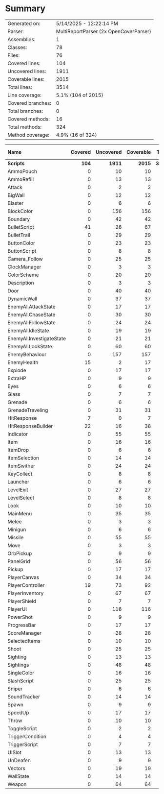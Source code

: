 ﻿# Summary
|||
|:---|:---|
| Generated on: | 5/14/2025 - 12:22:14 PM |
| Parser: | MultiReportParser (2x OpenCoverParser) |
| Assemblies: | 1 |
| Classes: | 78 |
| Files: | 76 |
| Covered lines: | 104 |
| Uncovered lines: | 1911 |
| Coverable lines: | 2015 |
| Total lines: | 3514 |
| Line coverage: | 5.1% (104 of 2015) |
| Covered branches: | 0 |
| Total branches: | 0 |
| Covered methods: | 16 |
| Total methods: | 324 |
| Method coverage: | 4.9% (16 of 324) |

|**Name**|**Covered**|**Uncovered**|**Coverable**|**Total**|**Line coverage**|**Covered**|**Total**|**Branch coverage**|**Covered**|**Total**|**Method coverage**|
|:---|---:|---:|---:|---:|---:|---:|---:|---:|---:|---:|---:|
|**Scripts**|**104**|**1911**|**2015**|**3700**|**5.1%**|**0**|**0**|****|**16**|**324**|**4.9%**|
|AmmoPouch|0|10|10|21|0%|0|0||0|5|0%|
|AmmoRefill|0|13|13|21|0%|0|0||0|1|0%|
|Attack|0|2|2|18|0%|0|0||0|1|0%|
|BigWall|0|12|12|25|0%|0|0||0|2|0%|
|Blaster|0|6|6|14|0%|0|0||0|4|0%|
|BlockColor|0|156|156|210|0%|0|0||0|6|0%|
|Boundary|0|42|42|68|0%|0|0||0|5|0%|
|BulletScript|41|26|67|96|61.1%|0|0||4|5|80%|
|BulletTrail|0|29|29|58|0%|0|0||0|3|0%|
|ButtonColor|0|23|23|43|0%|0|0||0|4|0%|
|ButtonScript|0|8|8|20|0%|0|0||0|2|0%|
|Camera_Follow|0|25|25|47|0%|0|0||0|4|0%|
|ClockManager|0|3|3|14|0%|0|0||0|1|0%|
|ColorScheme|0|20|20|61|0%|0|0||0|4|0%|
|Description|0|3|3|11|0%|0|0||0|1|0%|
|Door|0|40|40|77|0%|0|0||0|7|0%|
|DynamicWall|0|37|37|57|0%|0|0||0|5|0%|
|EnemyAI.AttackState|0|17|17|31|0%|0|0||0|4|0%|
|EnemyAI.ChaseState|0|30|30|52|0%|0|0||0|4|0%|
|EnemyAI.FollowState|0|24|24|43|0%|0|0||0|4|0%|
|EnemyAI.IdleState|0|19|19|38|0%|0|0||0|3|0%|
|EnemyAI.InvestigateState|0|21|21|39|0%|0|0||0|4|0%|
|EnemyAI.LookState|0|60|60|90|0%|0|0||0|4|0%|
|EnemyBehaviour|0|157|157|248|0%|0|0||0|21|0%|
|EnemyHealth|15|2|17|32|88.2%|0|0||3|3|100%|
|Explode|0|17|17|34|0%|0|0||0|2|0%|
|ExtraHP|0|9|9|17|0%|0|0||0|1|0%|
|Eyes|0|6|6|16|0%|0|0||0|2|0%|
|Glass|0|7|7|13|0%|0|0||0|1|0%|
|Grenade|0|6|6|13|0%|0|0||0|4|0%|
|GrenadeTraveling|0|31|31|49|0%|0|0||0|4|0%|
|HitResponse|7|0|7|80|100%|0|0||1|1|100%|
|HitResponseBuilder|22|16|38|80|57.8%|0|0||5|9|55.5%|
|Indicator|0|55|55|90|0%|0|0||0|7|0%|
|Item|0|16|16|32|0%|0|0||0|7|0%|
|ItemDrop|0|6|6|16|0%|0|0||0|1|0%|
|ItemSelection|0|14|14|31|0%|0|0||0|4|0%|
|ItemSwither|0|24|24|53|0%|0|0||0|3|0%|
|KeyCollect|0|8|8|16|0%|0|0||0|2|0%|
|Launcher|0|6|6|13|0%|0|0||0|4|0%|
|LevelExit|0|27|27|45|0%|0|0||0|3|0%|
|LevelSelect|0|8|8|26|0%|0|0||0|2|0%|
|Look|0|10|10|27|0%|0|0||0|2|0%|
|MainMenu|0|35|35|56|0%|0|0||0|8|0%|
|Melee|0|3|3|11|0%|0|0||0|1|0%|
|Minigun|0|6|6|14|0%|0|0||0|4|0%|
|Missile|0|55|55|75|0%|0|0||0|5|0%|
|Move|0|3|3|15|0%|0|0||0|1|0%|
|OrbPickup|0|9|9|23|0%|0|0||0|3|0%|
|PanelGrid|0|56|56|87|0%|0|0||0|6|0%|
|Pickup|0|17|17|29|0%|0|0||0|2|0%|
|PlayerCanvas|0|34|34|58|0%|0|0||0|3|0%|
|PlayerController|19|73|92|129|20.6%|0|0||3|15|20%|
|PlayerInventory|0|67|67|104|0%|0|0||0|11|0%|
|PlayerShield|0|7|7|18|0%|0|0||0|2|0%|
|PlayerUI|0|116|116|165|0%|0|0||0|15|0%|
|PowerShot|0|9|9|15|0%|0|0||0|1|0%|
|ProgressBar|0|17|17|36|0%|0|0||0|5|0%|
|ScoreManager|0|28|28|52|0%|0|0||0|5|0%|
|SelectedItems|0|10|10|21|0%|0|0||0|4|0%|
|Shoot|0|25|25|39|0%|0|0||0|3|0%|
|Sighting|0|13|13|106|0%|0|0||0|4|0%|
|Sightings|0|48|48|106|0%|0|0||0|10|0%|
|SingleColor|0|16|16|34|0%|0|0||0|4|0%|
|SlashScript|0|25|25|44|0%|0|0||0|6|0%|
|Sniper|0|6|6|13|0%|0|0||0|4|0%|
|SoundTracker|0|14|14|29|0%|0|0||0|3|0%|
|Spawn|0|9|9|19|0%|0|0||0|2|0%|
|SpeedUp|0|17|17|29|0%|0|0||0|3|0%|
|Throw|0|10|10|36|0%|0|0||0|3|0%|
|ToggleScript|0|2|2|15|0%|0|0||0|1|0%|
|TriggerCondition|0|4|4|10|0%|0|0||0|2|0%|
|TriggerScript|0|7|7|19|0%|0|0||0|2|0%|
|UISlot|0|13|13|33|0%|0|0||0|4|0%|
|UnDeafen|0|9|9|18|0%|0|0||0|2|0%|
|Vectors|0|19|19|40|0%|0|0||0|3|0%|
|WallState|0|14|14|26|0%|0|0||0|2|0%|
|Weapon|0|64|64|91|0%|0|0||0|9|0%|
